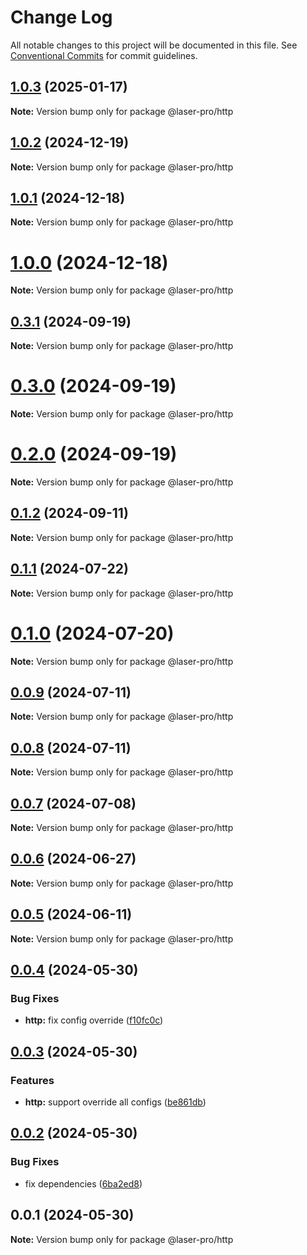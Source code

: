 # Change Log

All notable changes to this project will be documented in this file. See [Conventional Commits](https://conventionalcommits.org) for commit guidelines.

## [1.0.3](https://github.com/laser-ui/laser-pro/compare/v1.0.2...v1.0.3) (2025-01-17)

**Note:** Version bump only for package @laser-pro/http

## [1.0.2](https://github.com/laser-ui/laser-pro/compare/v1.0.1...v1.0.2) (2024-12-19)

**Note:** Version bump only for package @laser-pro/http

## [1.0.1](https://github.com/laser-ui/laser-pro/compare/v1.0.0...v1.0.1) (2024-12-18)

**Note:** Version bump only for package @laser-pro/http

# [1.0.0](https://github.com/laser-ui/laser-pro/compare/v0.3.1...v1.0.0) (2024-12-18)

**Note:** Version bump only for package @laser-pro/http

## [0.3.1](https://github.com/laser-ui/laser-pro/compare/v0.3.0...v0.3.1) (2024-09-19)

**Note:** Version bump only for package @laser-pro/http

# [0.3.0](https://github.com/laser-ui/laser-pro/compare/v0.2.0...v0.3.0) (2024-09-19)

**Note:** Version bump only for package @laser-pro/http

# [0.2.0](https://github.com/laser-ui/laser-pro/compare/v0.1.2...v0.2.0) (2024-09-19)

**Note:** Version bump only for package @laser-pro/http

## [0.1.2](https://github.com/laser-ui/laser-pro/compare/v0.1.1...v0.1.2) (2024-09-11)

**Note:** Version bump only for package @laser-pro/http

## [0.1.1](https://github.com/laser-ui/laser-pro/compare/v0.1.0...v0.1.1) (2024-07-22)

**Note:** Version bump only for package @laser-pro/http

# [0.1.0](https://github.com/laser-ui/laser-pro/compare/v0.0.9...v0.1.0) (2024-07-20)

**Note:** Version bump only for package @laser-pro/http

## [0.0.9](https://github.com/laser-ui/laser-pro/compare/v0.0.8...v0.0.9) (2024-07-11)

**Note:** Version bump only for package @laser-pro/http

## [0.0.8](https://github.com/laser-ui/laser-pro/compare/v0.0.7...v0.0.8) (2024-07-11)

**Note:** Version bump only for package @laser-pro/http

## [0.0.7](https://github.com/laser-ui/laser-pro/compare/v0.0.6...v0.0.7) (2024-07-08)

**Note:** Version bump only for package @laser-pro/http

## [0.0.6](https://github.com/laser-ui/laser-pro/compare/v0.0.5...v0.0.6) (2024-06-27)

**Note:** Version bump only for package @laser-pro/http

## [0.0.5](https://github.com/laser-ui/laser-pro/compare/v0.0.4...v0.0.5) (2024-06-11)

**Note:** Version bump only for package @laser-pro/http

## [0.0.4](https://github.com/laser-ui/laser-pro/compare/v0.0.3...v0.0.4) (2024-05-30)

### Bug Fixes

- **http:** fix config override ([f10fc0c](https://github.com/laser-ui/laser-pro/commit/f10fc0c8d4de34bf1fd2eedd71aac71ddfd8f74a))

## [0.0.3](https://github.com/laser-ui/laser-pro/compare/v0.0.2...v0.0.3) (2024-05-30)

### Features

- **http:** support override all configs ([be861db](https://github.com/laser-ui/laser-pro/commit/be861dbcec975c863b07e2ea064cd6a7d26ed658))

## [0.0.2](https://github.com/laser-ui/laser-pro/compare/v0.0.1...v0.0.2) (2024-05-30)

### Bug Fixes

- fix dependencies ([6ba2ed8](https://github.com/laser-ui/laser-pro/commit/6ba2ed82b26b6a7888cf8e0bac1b0c33927e8f64))

## 0.0.1 (2024-05-30)

**Note:** Version bump only for package @laser-pro/http
